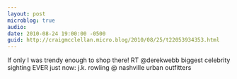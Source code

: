 ```yaml
---
layout: post
microblog: true
audio: 
date: 2010-08-24 19:00:00 -0500
guid: http://craigmcclellan.micro.blog/2010/08/25/t22053934353.html
---
```

If only I was trendy enough to shop there! RT @derekwebb biggest celebrity sighting EVER just now: j.k. rowling @ nashville urban outfitters
